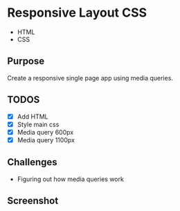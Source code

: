 # Responsive Layout CSS
- HTML
- CSS

## Purpose
Create a responsive single page app using media queries.

## TODOS
- [x] Add HTML
- [x] Style main css
- [x] Media query 600px
- [x] Media query 1100px

## Challenges
- Figuring out how media queries work

## Screenshot
